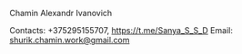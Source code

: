 Chamin Alexandr Ivanovich

Contacts: +375295155707, https://t.me/Sanya_S_S_D 
Email: shurik.chamin.work@gmail.com
